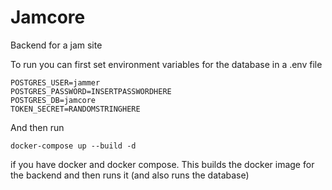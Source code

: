 # Jamcore
Backend for a jam site

To run you can first set environment variables for the database in a .env file

```
POSTGRES_USER=jammer
POSTGRES_PASSWORD=INSERTPASSWORDHERE
POSTGRES_DB=jamcore
TOKEN_SECRET=RANDOMSTRINGHERE
```

And then run

```
docker-compose up --build -d
```

if you have docker and docker compose. This builds the docker image for the backend and then runs it (and also runs the database)
